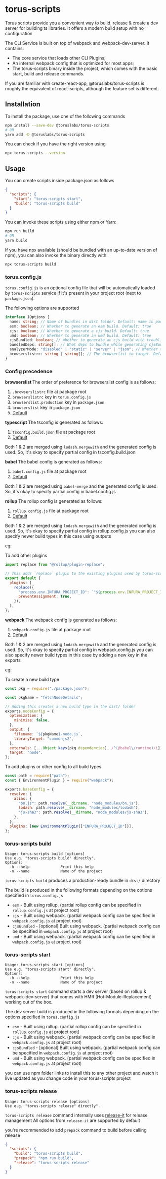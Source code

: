 # torus-scripts

Torus scripts provide you a convenient way to build, release & create a dev server for building ts libraries.
It offers a modern build setup with no configuration

The CLI Service is built on top of webpack and webpack-dev-server. It contains:

- The core service that loads other CLI Plugins;
- An internal webpack config that is optimized for most apps;
- The torus-scripts binary inside the project, which comes with the basic start, build and release commands.

If you are familiar with create-react-app, @toruslabs/torus-scripts is roughly the equivalent of react-scripts, although the feature set is different.

## Installation

To install the package, use one of the following commands

```sh
npm install --save-dev @toruslabs/torus-scripts
# OR
yarn add -D @toruslabs/torus-scripts
```

You can check if you have the right version using

```sh
npx torus-scripts --version
```

## Usage

You can create scripts inside package.json as follows

```json
{
  "scripts": {
    "start": "torus-scripts start",
    "build": "torus-scripts build"
  }
}
```

You can invoke these scripts using either npm or Yarn:

```sh
npm run build
# OR
yarn build
```

If you have npx available (should be bundled with an up-to-date version of npm), you can also invoke the binary directly with:

```sh
npx torus-scripts build
```

### torus.config.js

`torus.config.js` is an optional config file that will be automatically loaded by `torus-scripts` service if it's present in your project root (next to `package.json`).

The following options are supported

```ts
interface IOptions {
  name: string; // Name of bundles in dist folder. Default: name in package.json with casing changes
  esm: boolean; // Whether to generate an esm build. Default: true
  cjs: boolean; // Whether to generate a cjs build. Default: true
  umd: boolean; // Whether to generate an umd build. Default: true
  cjsBundled: boolean; // Whether to generate an cjs build with troubling deps bundled. Default: false
  bundledDeps: string[]; // What deps to bundle while generating cjsBundled build. Default: false
  analyzerMode: "disabled" | "static" | "server" | "json"; // Whether to analyze the umd build. Internally uses webpack-bundle-analyzer. Default: "disabled". Refer to full options here: https://github.com/webpack-contrib/webpack-bundle-analyzer
  browserslistrc: string | string[]; // The browserlist to target. Default: ["> 0.5%", "not dead", "not ie 11"]. Full list: https://github.com/browserslist/browserslist
}
```

### Config precedence

<b> browserslist </b>
The order of preference for browserslist config is as follows:

1. `.browserslistrc` file at package root
2. `browserslistrc` key in `torus.config.js`
3. `browserslist.production` key in `package.json`
4. `browserslist` key in `package.json`
5. [Default](./defaults/torus.config.js)

<b> typescript </b>
The tsconfig is generated as follows:

1. `tsconfig.build.json` file at package root
2. [Default](./defaults/tsconfig.build.js)

Both 1 & 2 are merged using `lodash.mergewith` and the generated config is used.
So, it's okay to specify partial config in tsconfig.build.json

<b> babel </b>
The babel config is generated as follows:

1. `babel.config.js` file at package root
2. [Default](./defaults/babel.config.js)

Both 1 & 2 are merged using `babel-merge` and the generated config is used.
So, it's okay to specify partial config in babel.config.js

<b> rollup </b>
The rollup config is generated as follows:

1. `rollup.config.js` file at package root
2. [Default](./config/rollup.config.js)

Both 1 & 2 are merged using `lodash.mergewith` and the generated config is used.
So, it's okay to specify partial config in rollup.config.js
you can also specify newer build types in this case using outputs

eg:

To add other plugins

```js
import replace from "@rollup/plugin-replace";

// This adds `replace` plugin to the existing plugins used by torus-scripts
export default {
  plugins: [
    replace({
      "process.env.INFURA_PROJECT_ID": `"${process.env.INFURA_PROJECT_ID}"`,
      preventAssignment: true,
    }),
  ],
};
```

<b> webpack </b>
The webpack config is generated as follows:

1. `webpack.config.js` file at package root
2. [Default](./config/webpack.config.js)

Both 1 & 2 are merged using `lodash.mergewith` and the generated config is used.
So, it's okay to specify partial config in webpack.config.js
you can also specify newer build types in this case by adding a new key in the exports

eg:

To create a new build type

```js
const pkg = require("./package.json");

const pkgName = "fetchNodeDetails";

// Adding this creates a new build type in the dist/ folder
exports.nodeConfig = {
  optimization: {
    minimize: false,
  },
  output: {
    filename: `${pkgName}-node.js`,
    libraryTarget: "commonjs2",
  },
  externals: [...Object.keys(pkg.dependencies), /^(@babel\/runtime)/i],
  target: "node",
};
```

To add plugins or other config to all build types

```js
const path = require("path");
const { EnvironmentPlugin } = require("webpack");

exports.baseConfig = {
  resolve: {
    alias: {
      "bn.js": path.resolve(__dirname, "node_modules/bn.js"),
      lodash: path.resolve(__dirname, "node_modules/lodash"),
      "js-sha3": path.resolve(__dirname, "node_modules/js-sha3"),
    },
  },
  plugins: [new EnvironmentPlugin(["INFURA_PROJECT_ID"])],
};
```

### torus-scripts build

```
Usage: torus-scripts build [options]
Use e.g. "torus-scripts build" directly".
Options:
  -h --help              Print this help
  -n --name              Name of the project

```

`torus-scripts build` produces a production-ready bundle in `dist/` directory

The build is produced in the following formats depending on the options specified in `torus.config.js`

- `esm` - Built using rollup. (partial rollup config can be specified in `rollup.config.js` at project root)
- `cjs` - Built using webpack. (partial webpack config can be specified in `webpack.config.js` at project root)
- `cjsBundled` - [optional] Built using webpack. (partial webpack config can be specified in `webpack.config.js` at project root)
- `umd` - Built using webpack. (partial webpack config can be specified in `webpack.config.js` at project root)

### torus-scripts start

```
Usage: torus-scripts start [options]
Use e.g. "torus-scripts start" directly".
Options:
  -h --help              Print this help
  -n --name              Name of the project

```

`torus-scripts start` command starts a dev server (based on rollup & webpack-dev-server)
that comes with HMR (Hot-Module-Replacement) working out of the box.

The dev server build is produced in the following formats depending on the options specified in `torus.config.js`

- `esm` - Built using rollup. (partial rollup config can be specified in `rollup.config.js` at project root)
- `cjs` - Built using webpack. (partial webpack config can be specified in `webpack.config.js` at project root)
- `cjsBundled` - [optional] Built using webpack. (partial webpack config can be specified in `webpack.config.js` at project root)
- `umd` - Built using webpack. (partial webpack config can be specified in `webpack.config.js` at project root)

you can use npm folder links to install this to any other project and
watch it live updated as you change code in your torus-scripts project

### torus-scripts release

```
Usage: torus-scripts release [options]
Use e.g. "torus-scripts release" directly".

```

`torus-scripts release` command internally uses [release-it](https://github.com/release-it/release-it) for release management
All options from `release-it` are supported by default

you're recommended to add `prepack` command to build before calling release

```json
{
  "scripts": {
    "build": "torus-scripts build",
    "prepack": "npm run build",
    "release": "torus-scripts release"
  }
}
```
